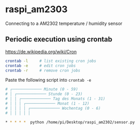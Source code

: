 # raspi_am2303
Connecting to a AM2302 temperature / humidity sensor

## Periodic execution using crontab
https://de.wikipedia.org/wiki/Cron

```bash
crontab -l     # list existing cron jobs
crontab -e     # edit cron jobs
crontab -r     # remove cron jobs
```

Paste the following script into `crontab -e`
```bash
# ┌───────────── Minute (0 - 59)
# │ ┌───────────── Stunde (0 - 23)
# │ │ ┌───────────── Tag des Monats (1 - 31)
# │ │ │ ┌───────────── Monat (1 - 12)
# │ │ │ │ ┌───────────── Wochentag (0 - 6)
# │ │ │ │ │

* * * * *  python /home/pi/Desktop/raspi_am2302/sensor.py
```